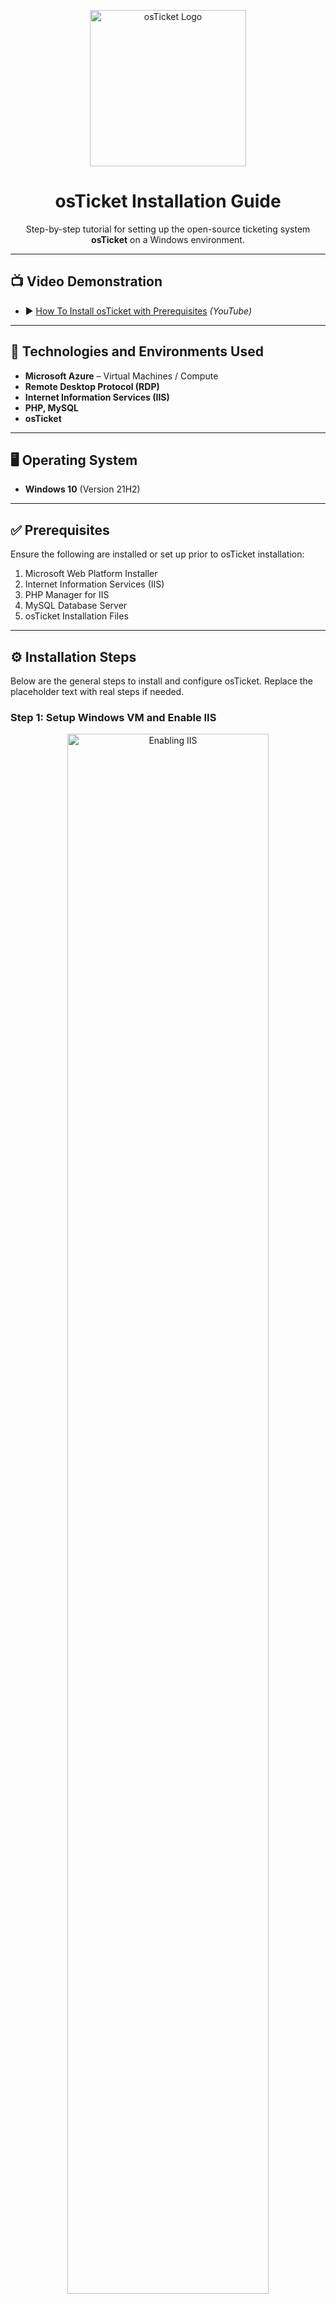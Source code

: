 <p align="center">
  <img src="https://i.imgur.com/Clzj7Xs.png" alt="osTicket Logo" width="250"/>
</p>

<h1 align="center">osTicket Installation Guide</h1>
<p align="center">
  Step-by-step tutorial for setting up the open-source ticketing system <strong>osTicket</strong> on a Windows environment.
</p>

---

## 📺 Video Demonstration

- ▶️ [How To Install osTicket with Prerequisites](https://www.youtube.com) *(YouTube)*

---

## 🧰 Technologies and Environments Used

- **Microsoft Azure** – Virtual Machines / Compute
- **Remote Desktop Protocol (RDP)**
- **Internet Information Services (IIS)**
- **PHP, MySQL**
- **osTicket**

---

## 🖥️ Operating System

- **Windows 10** (Version 21H2)

---

## ✅ Prerequisites

Ensure the following are installed or set up prior to osTicket installation:

1. Microsoft Web Platform Installer
2. Internet Information Services (IIS)
3. PHP Manager for IIS
4. MySQL Database Server
5. osTicket Installation Files

---

## ⚙️ Installation Steps

Below are the general steps to install and configure osTicket. Replace the placeholder text with real steps if needed.

### Step 1: Setup Windows VM and Enable IIS

<p align="center">
  <img src="https://i.imgur.com/DJmEXEB.png" width="80%" alt="Enabling IIS"/>
</p>
<p>
Start by creating a Windows VM on Azure. Use the Server Manager to enable IIS and install required roles and features.
</p>

---

### Step 2: Install PHP and Configure IIS

<p align="center">
  <img src="https://i.imgur.com/DJmEXEB.png" width="80%" alt="Installing PHP"/>
</p>
<p>
Use the Web Platform Installer to install PHP and the necessary IIS extensions. Ensure PHP Manager is properly configured.
</p>

---

### Step 3: Install and Configure MySQL

<p align="center">
  <img src="https://i.imgur.com/DJmEXEB.png" width="80%" alt="MySQL Configuration"/>
</p>
<p>
Download and install MySQL Server. Create a database and user account specifically for osTicket.
</p>

---

### Step 4: Download and Install osTicket

> Replace this section with a real screenshot of the osTicket installation page when available.

1. Download osTicket from the official website.
2. Extract files into `C:\inetpub\wwwroot\osTicket`.
3. Run the setup from your browser via `http://localhost/osTicket`.

---

### Step 5: Final Configuration and Test

- Complete the web-based setup.
- Assign proper file permissions.
- Verify that tickets can be created and emails are functioning.

---

## 📬 Contact & Portfolio

> Replace this with your actual contact info or GitHub/LinkedIn profile links.

---
